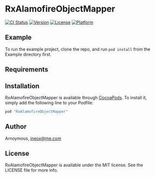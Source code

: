 # RxAlamofireObjectMapper

[![CI Status](http://img.shields.io/travis/Arnoymous/RxAlamofireObjectMapper.svg?style=flat)](https://travis-ci.org/Arnoymous/RxAlamofireObjectMapper)
[![Version](https://img.shields.io/cocoapods/v/RxAlamofireObjectMapper.svg?style=flat)](http://cocoapods.org/pods/RxAlamofireObjectMapper)
[![License](https://img.shields.io/cocoapods/l/RxAlamofireObjectMapper.svg?style=flat)](http://cocoapods.org/pods/RxAlamofireObjectMapper)
[![Platform](https://img.shields.io/cocoapods/p/RxAlamofireObjectMapper.svg?style=flat)](http://cocoapods.org/pods/RxAlamofireObjectMapper)

## Example

To run the example project, clone the repo, and run `pod install` from the Example directory first.

## Requirements

## Installation

RxAlamofireObjectMapper is available through [CocoaPods](http://cocoapods.org). To install
it, simply add the following line to your Podfile:

```ruby
pod "RxAlamofireObjectMapper"
```

## Author

Arnoymous, ineox@me.com

## License

RxAlamofireObjectMapper is available under the MIT license. See the LICENSE file for more info.
